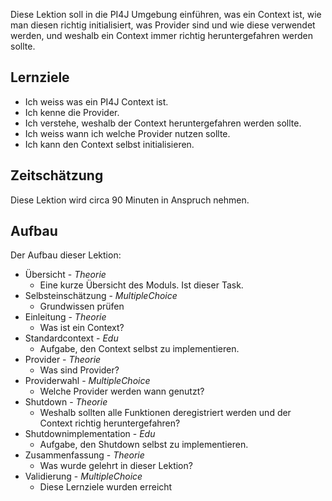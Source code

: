 Diese Lektion soll in die PI4J Umgebung einführen, was ein Context ist, wie man diesen richtig initialisiert, 
was Provider sind und wie diese verwendet werden, und weshalb ein Context immer richtig heruntergefahren werden sollte.

## Lernziele

- Ich weiss was ein PI4J Context ist.
- Ich kenne die Provider.
- Ich verstehe, weshalb der Context heruntergefahren werden sollte.
- Ich weiss wann ich welche Provider nutzen sollte.
- Ich kann den Context selbst initialisieren.

## Zeitschätzung
Diese Lektion wird circa 90 Minuten in Anspruch nehmen.

## Aufbau
Der Aufbau dieser Lektion:

- Übersicht - *Theorie*
  - Eine kurze Übersicht des Moduls. Ist dieser Task.
- Selbsteinschätzung - *MultipleChoice*
  - Grundwissen prüfen
- Einleitung - *Theorie*
  - Was ist ein Context?
- Standardcontext - *Edu*
  - Aufgabe, den Context selbst zu implementieren.
- Provider - *Theorie*
  - Was sind Provider?
- Providerwahl - *MultipleChoice*
  - Welche Provider werden wann genutzt?
- Shutdown - *Theorie*
  - Weshalb sollten alle Funktionen deregistriert werden und der Context richtig heruntergefahren?
- Shutdownimplementation - *Edu*
  - Aufgabe, den Shutdown selbst zu implementieren.
- Zusammenfassung - *Theorie*
  - Was wurde gelehrt in dieser Lektion?
- Validierung - *MultipleChoice*
  - Diese Lernziele wurden erreicht